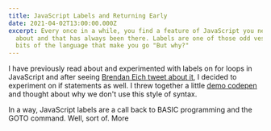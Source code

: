 ```yaml
---
title: JavaScript Labels and Returning Early
date: 2021-04-02T13:00:00.000Z
excerpt: Every once in a while, you find a feature of JavaScript you never knew
  about and that has always been there. Labels are one of those odd vestigial
  bits of the language that make you go "But why?"
---
```

I have previously read about and experimented with labels on for loops in JavaScript and after seeing [Brendan Eich tweet about it](https://twitter.com/BrendanEich/status/1376912996748783616), I decided to experiment on if statements as well. I threw together a little [demo codepen](https://codepen.io/fimion/pen/NWddamo) and thought about why we don't use this style of syntax.

In a way, JavaScript labels are a call back to BASIC programming and the GOTO command. Well, sort of. More